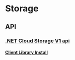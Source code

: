 # Storage

## API

### [.NET Cloud Storage V1 api](https://cloud.google.com/dotnet/docs/reference/Google.Cloud.Storage.V1/latest)

#### [Client Library Install](https://cloud.google.com/storage/docs/reference/libraries#client-libraries-install-csharp)
